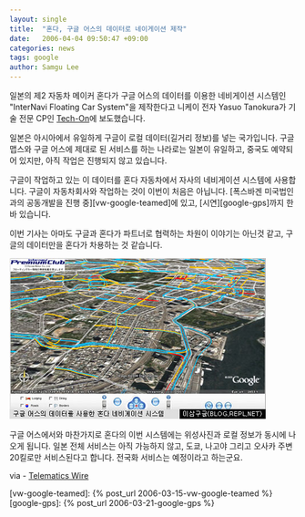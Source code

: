 ```yaml
---
layout: single
title:  "혼다, 구글 어스의 데이터로 네이게이션 제작"
date:   2006-04-04 09:50:47 +09:00
categories: news
tags: google
author: Samgu Lee
---
```

일본의 제2 자동차 메이커 혼다가 구글 어스의 데이터를 이용한 네비게이션 시스템인 "InterNavi Floating Car System"을 제작한다고 니케이 전자 Yasuo Tanokura가 기술 전문 CP인 [Tech-On](http://techon.nikkeibp.co.jp/english/NEWS_EN/20060330/115577/?ST=english)에 보도했습니다.

일본은 아시아에서 유일하게 구글이 로컬 데이터(길거리 정보)를 넣는 국가입니다. 구글 맵스와 구글 어스에 제대로 된 서비스를 하는 나라로는 일본이 유일하고, 중국도 예약되어 있지만, 아직 작업은 진행되지 않고 있습니다.

구글이 작업하고 있는 이 데이터를 혼다 자동차에서 자사의 네비게이션 시스템에 사용합니다. 구글이 자동차회사와 작업하는 것이 이번이 처음은 아닙니다. [폭스바겐 미국법인과의 공동개발을 진행 중][vw-google-teamed]에 있고, [시연][google-gps]까지 한 바 있습니다.

이번 기사는 아마도 구글과 혼다가 파트너로 협력하는 차원이 이야기는 아닌것 같고, 구글의 데이터만을 혼다가 차용하는 것 같습니다.

![구글 어스 데이터를 사용하는 혼다의 네비게이션 시스템](/assets/honda_navi.jpg)

구글 어스에서와 마찬가지로 혼다의 이번 시스템에는 위성사진과 로컬 정보가 동시에 나오게 됩니다. 일본 전체 서비스는 아직 가능하지 않고, 도쿄, 나고야 그리고 오사카 주변 20킬로만 서비스된다고 합니다. 전국화 서비스는 예정이라고 하는군요.

via - [Telematics Wire](http://telematicswire.com/2006/03/31/honda-shows-traffic-data-using-google-earth/)

[vw-google-teamed]: {% post_url 2006-03-15-vw-google-teamed %}
[google-gps]: {% post_url 2006-03-21-google-gps %}
